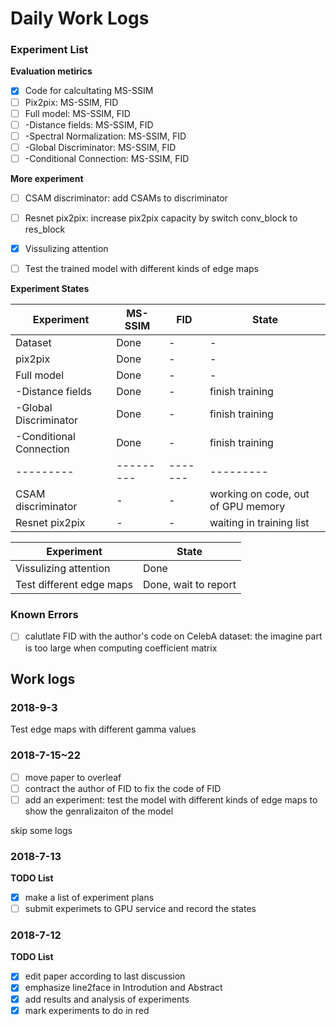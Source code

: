 # Daily Work Logs

### Experiment List
**Evaluation metirics**
- [x] Code for calcultating MS-SSIM
- [ ] Pix2pix: MS-SSIM, FID
- [ ] Full model: MS-SSIM, FID
- [ ] -Distance fields: MS-SSIM, FID
- [ ] -Spectral Normalization: MS-SSIM, FID
- [ ] -Global Discriminator: MS-SSIM, FID
- [ ] -Conditional Connection: MS-SSIM, FID

**More experiment**
- [ ] CSAM discriminator: add CSAMs to discriminator
- [ ] Resnet pix2pix: increase pix2pix capacity by switch conv_block to res_block
- [x] Vissulizing attention
- [ ] Test the trained model with different kinds of edge maps


**Experiment States**

Experiment                  | MS-SSIM   | FID   | State                             |
---------                   | --------- |-------|---------                          |
Dataset                     | Done         | -     | -                                 |
pix2pix                     | Done         | -     | -                                 |
Full model                  | Done         | -     | -                                 |
-Distance fields            | Done         | -     | finish training                   |
-Global Discriminator       | Done         | -     | finish training                   |
-Conditional Connection     | Done         | -     | finish training                   |
---------                   | --------- |-------| ---------                         |
CSAM discriminator          | -         | -     | working on code, out of GPU memory|
Resnet pix2pix              | -         | -     | waiting in training list          |

Experiment                  | State                             |
---------                   |---------                          |
Vissulizing attention       | Done                              |
Test different edge maps    | Done, wait to report              |



### Known Errors
- [ ] calutlate FID with the author's code on CelebA dataset: the imagine part is too large when computing coefficient matrix

## Work logs
### 2018-9-3
Test edge maps with different gamma values

### 2018-7-15~22
- [ ] move paper to overleaf
- [ ] contract the author of FID to fix the code of FID
- [ ] add an experiment: test the model with different kinds of edge maps to show the genralizaiton of the model

skip some logs

### 2018-7-13
**TODO List**

- [x] make a list of experiment plans
- [ ] submit experimets to GPU service and record the states
### 2018-7-12
**TODO List**

- [x] edit paper according to last discussion
- [x] emphasize line2face in Introdution and Abstract
- [x] add results and analysis of experiments
- [x] mark experiments to do in red
